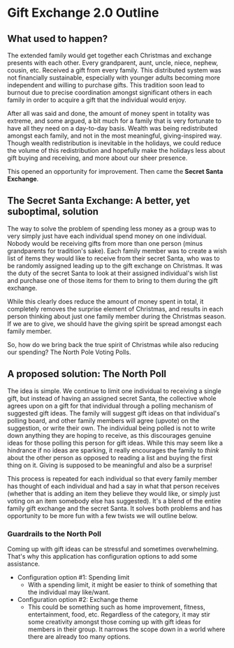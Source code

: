 # Gift Exchange 2.0 Outline

## **What used to happen?**

The extended family would get together each Christmas and exchange presents with each other. Every grandparent, aunt, uncle, niece, nephew, cousin, etc. Received a gift from every family. This distributed system was not financially sustainable, especially with younger adults becoming more independent and willing to purchase gifts. This tradition soon lead to burnout due to precise coordination amongst significant others in each family in order to acquire a gift that the individual would enjoy.

After all was said and done, the amount of money spent in totality was extreme, and some argued, a bit much for a family that is very fortunate to have all they need on a day-to-day basis. Wealth was being redistributed amongst each family, and not in the most meaningful, giving-inspired way. Though wealth redistribution is inevitable in the holidays, we could reduce the volume of this redistribution and hopefully make the holidays less about gift buying and receiving, and more about our sheer presence.

This opened an opportunity for improvement. Then came the **Secret Santa Exchange**.

## **The Secret Santa Exchange: A better, yet suboptimal, solution**

The way to solve the problem of spending less money as a group was to very simply just have each individual spend money on one individual. Nobody would be receiving gifts from more than one person (minus grandparents for tradition's sake). Each family member was to create a wish list of items they would like to receive from their secret Santa, who was to be randomly assigned leading up to the gift exchange on Christmas. It was the duty of the secret Santa to look at their assigned individual's wish list and purchase one of those items for them to bring to them during the gift exchange.

While this clearly does reduce the amount of money spent in total, it completely removes the surprise element of Christmas, and results in each person thinking about just one family member during the Christmas season. If we are to give, we should have the giving spirit be spread amongst each family member.

So, how do we bring back the true spirit of Christmas while also reducing our spending? The North Pole Voting Polls.

## **A proposed solution: The North Poll**

The idea is simple. We continue to limit one individual to receiving a single gift, but instead of having an assigned secret Santa, the collective whole agrees upon on a gift for that individual through a polling mechanism of suggested gift ideas. The family will suggest gift ideas on that individual's polling board, and other family members will agree (upvote) on the suggestion, or write their own. The individual being polled is not to write down anything they are hoping to receive, as this discourages genuine ideas for those polling this person for gift ideas. While this may seem like a hindrance if no ideas are sparking, it really encourages the family to _think_ about the other person as opposed to reading a list and buying the first thing on it. Giving is supposed to be meaningful and also be a surprise!

This process is repeated for each individual so that every family member has thought of each individual and had a say in what that person receives (whether that is adding an item they believe they would like, or simply just voting on an item somebody else has suggested). It's a blend of the entire family gift exchange and the secret Santa. It solves both problems and has opportunity to be more fun with a few twists we will outline below.

### Guardrails to the North Poll

Coming up with gift ideas can be stressful and sometimes overwhelming. That's why this application has configuration options to add some assistance.

- Configuration option #1: Spending limit
  - With a spending limit, it might be easier to think of something that the individual may like/want.
- Configuration option #2: Exchange theme
  - This could be something such as home improvement, fitness, entertainment, food, etc. Regardless of the category, it may stir some creativity amongst those coming up with gift ideas for members in their group. It narrows the scope down in a world where there are already too many options.
